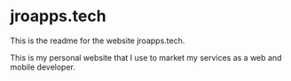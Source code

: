 # jroapps.tech

This is the readme for the website jroapps.tech.

This is my personal website that I use to market my services as a web and mobile developer.
